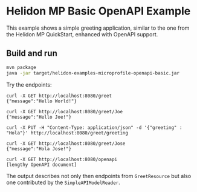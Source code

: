 # Helidon MP Basic OpenAPI Example

This example shows a simple greeting application, similar to the one from the 
Helidon MP QuickStart, enhanced with OpenAPI support.

## Build and run

```bash
mvn package
java -jar target/helidon-examples-microprofile-openapi-basic.jar
```

Try the endpoints:

```
curl -X GET http://localhost:8080/greet
{"message":"Hello World!"}

curl -X GET http://localhost:8080/greet/Joe
{"message":"Hello Joe!"}

curl -X PUT -H "Content-Type: application/json" -d '{"greeting" : "Hola"}' http://localhost:8080/greet/greeting

curl -X GET http://localhost:8080/greet/Jose
{"message":"Hola Jose!"}

curl -X GET http://localhost:8080/openapi
[lengthy OpenAPI document]
```
The output describes not only then endpoints from `GreetResource` but
also one contributed by the `SimpleAPIModelReader`.


